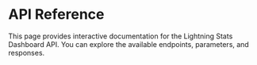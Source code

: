 # API Reference

This page provides interactive documentation for the Lightning Stats Dashboard API.
You can explore the available endpoints, parameters, and responses.

<link rel="stylesheet" type="text/css" href="https://unpkg.com/swagger-ui-dist@5/swagger-ui.css">
<div id="swagger-ui"></div>
<script src="https://unpkg.com/swagger-ui-dist@5/swagger-ui-bundle.js"></script>
<script>
  window.onload = function() {
    SwaggerUIBundle({
      url: "/api/openapi.yaml", // Path to your OpenAPI spec in the public directory
      dom_id: '#swagger-ui',
      presets: [
        SwaggerUIBundle.presets.apis,
        SwaggerUIBundle.SwaggerUIStandalonePreset
      ],
      layout: "StandaloneLayout",
      deepLinking: true, // Optional: enables deep linking to tags and operations
      // You can add more Swagger UI options here if needed
      // e.g., defaultModelsExpandDepth: -1 to hide models by default
    });
  };
</script>
